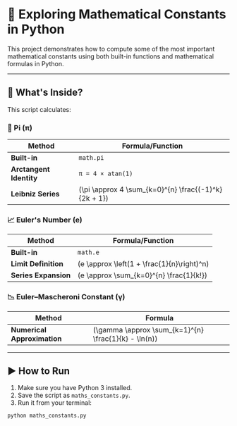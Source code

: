 # 📐 Exploring Mathematical Constants in Python

This project demonstrates how to compute some of the most important mathematical constants using both built-in functions and mathematical formulas in Python.

---

## 🧪 What's Inside?

This script calculates:

### 🥧 Pi (π)
| Method | Formula/Function |
|--------|------------------|
| **Built-in** | `math.pi` |
| **Arctangent Identity** | `π = 4 × atan(1)` |
| **Leibniz Series** | \(\pi \approx 4 \sum_{k=0}^{n} \frac{(-1)^k}{2k + 1}\) |

### 📈 Euler's Number (e)
| Method | Formula/Function |
|--------|------------------|
| **Built-in** | `math.e` |
| **Limit Definition** | \(e \approx \left(1 + \frac{1}{n}\right)^n\) |
| **Series Expansion** | \(e \approx \sum_{k=0}^{n} \frac{1}{k!}\) |

### 📉 Euler–Mascheroni Constant (γ)
| Method | Formula |
|--------|---------|
| **Numerical Approximation** | \(\gamma \approx \sum_{k=1}^{n} \frac{1}{k} - \ln(n)\) |

---

## ▶️ How to Run

1. Make sure you have Python 3 installed.
2. Save the script as `maths_constants.py`.
3. Run it from your terminal:

```bash
python maths_constants.py
